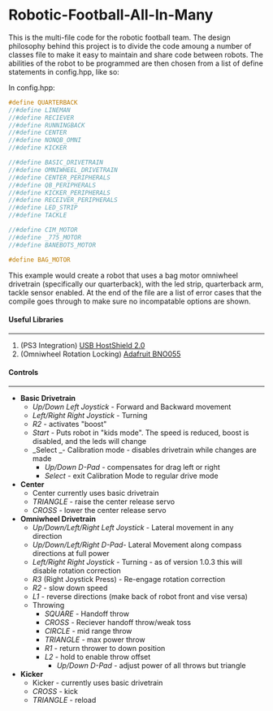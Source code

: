 Robotic-Football-All-In-Many
=====

This is the multi-file code for the robotic football team. The design philosophy behind this project is to divide the code amoung a number of classes file to make it easy to maintain and share code between robots. The abilities of the robot to be programmed are then chosen from a list of define statements in config.hpp, like so:

In config.hpp:
````c++
#define QUARTERBACK
//#define LINEMAN
//#define RECIEVER
//#define RUNNINGBACK
//#define CENTER
//#define NONQB_OMNI
//#define KICKER

//#define BASIC_DRIVETRAIN
//#define OMNIWHEEL_DRIVETRAIN
//#define CENTER_PERIPHERALS
//#define QB_PERIPHERALS
//#define KICKER_PERIPHERALS
//#define RECEIVER_PERIPHERALS
//#define LED_STRIP
//#define TACKLE

//#define CIM_MOTOR
//#define _775_MOTOR
//#define BANEBOTS_MOTOR

#define BAG_MOTOR
````
This example would create a robot that uses a bag motor omniwheel drivetrain (specifically our quarterback), with the led strip, quarterback arm, tackle sensor enabled. At the end of the file are a list of error cases that the compile goes through to make sure no incompatable options are shown.

#### Useful Libraries
---
1. (PS3 Integration) [USB HostShield 2.0](https://github.com/felis/USB_Host_Shield_2.0)
2. (Omniwheel Rotation Locking) [Adafruit BNO055](https://github.com/adafruit/Adafruit_BNO055)

#### Controls
---
  - **Basic Drivetrain**
    - _Up/Down Left Joystick_ - Forward and Backward movement
    - _Left/Right Right Joystick_ - Turning
    - _R2_ - activates "boost" 
    - _Start_ - Puts robot in "kids mode". The speed is reduced, boost is disabled, and the leds will change
    - _Select _- Calibration mode - disables drivetrain while changes are made
      - _Up/Down D-Pad_ - compensates for drag left or right
      - _Select_ - exit Calibration Mode to regular drive mode
  - **Center**
    - Center currently uses basic drivetrain
    - _TRIANGLE_ - raise the center release servo
    - _CROSS_ - lower the center release servo
  - **Omniwheel Drivetrain**
    - _Up/Down/Left/Right Left Joystick_ - Lateral movement in any direction
    - _Up/Down/Left/Right D-Pad_- Lateral Movement along compass directions at full power
    - _Left/Right Right Joystick_ - Turning - as of version 1.0.3 this will disable rotation correction
    - _R3_ (Right Joystick Press) - Re-engage rotation correction
    - _R2_ - slow down speed
    - _L1_ - reverse directions (make back of robot front and vise versa)
    - Throwing
      - _SQUARE_ - Handoff throw
      - _CROSS_ - Reciever handoff throw/weak toss
      - _CIRCLE_ - mid range throw
      - _TRIANGLE_ - max power throw
      - _R1_ - return thrower to down position
      - _L2_ - hold to enable throw offset 
        - _Up/Down D-Pad_ - adjust power of all throws but triangle
  - **Kicker**
    - Kicker - currently uses basic drivetrain
    - _CROSS_ - kick
    - _TRIANGLE_ - reload
